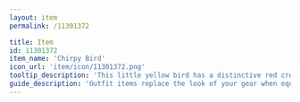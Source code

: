 ```yaml
---
layout: item
permalink: /11301372

title: Item
id: 11301372
item_name: 'Chirpy Bird'
icon_url: 'item/icon/11301372.png'
tooltip_description: 'This little yellow bird has a distinctive red crest. Look at it flap its tiny wings!'
guide_description: 'Outfit items replace the look of your gear when equipped.'
---
```

